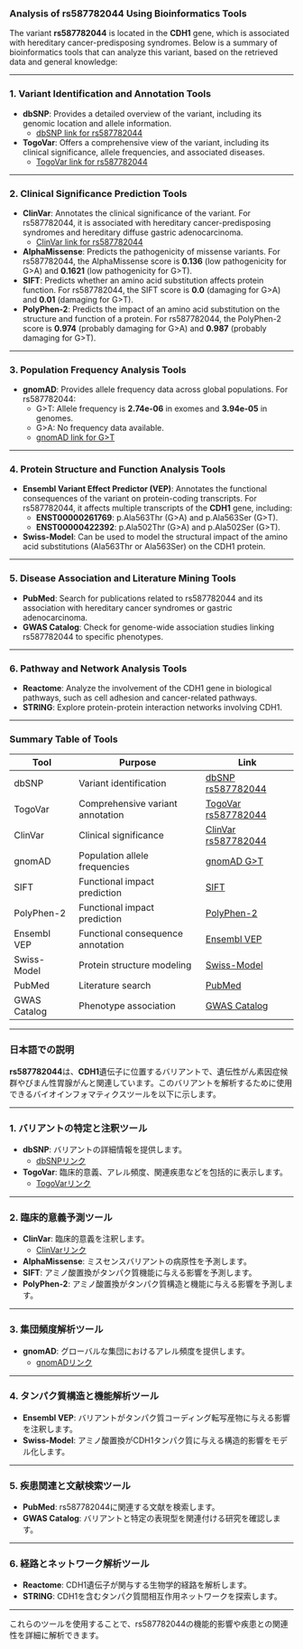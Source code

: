### Analysis of rs587782044 Using Bioinformatics Tools

The variant **rs587782044** is located in the **CDH1** gene, which is associated with hereditary cancer-predisposing syndromes. Below is a summary of bioinformatics tools that can analyze this variant, based on the retrieved data and general knowledge:

---

### 1. **Variant Identification and Annotation Tools**
   - **dbSNP**: Provides a detailed overview of the variant, including its genomic location and allele information.
     - [dbSNP link for rs587782044](https://identifiers.org/dbsnp/rs587782044)
   - **TogoVar**: Offers a comprehensive view of the variant, including its clinical significance, allele frequencies, and associated diseases.
     - [TogoVar link for rs587782044](https://togovar.org)

---

### 2. **Clinical Significance Prediction Tools**
   - **ClinVar**: Annotates the clinical significance of the variant. For rs587782044, it is associated with hereditary cancer-predisposing syndromes and hereditary diffuse gastric adenocarcinoma.
     - [ClinVar link for rs587782044](https://www.ncbi.nlm.nih.gov/clinvar/variation/481681)
   - **AlphaMissense**: Predicts the pathogenicity of missense variants. For rs587782044, the AlphaMissense score is **0.136** (low pathogenicity for G>A) and **0.1621** (low pathogenicity for G>T).
   - **SIFT**: Predicts whether an amino acid substitution affects protein function. For rs587782044, the SIFT score is **0.0** (damaging for G>A) and **0.01** (damaging for G>T).
   - **PolyPhen-2**: Predicts the impact of an amino acid substitution on the structure and function of a protein. For rs587782044, the PolyPhen-2 score is **0.974** (probably damaging for G>A) and **0.987** (probably damaging for G>T).

---

### 3. **Population Frequency Analysis Tools**
   - **gnomAD**: Provides allele frequency data across global populations. For rs587782044:
     - G>T: Allele frequency is **2.74e-06** in exomes and **3.94e-05** in genomes.
     - G>A: No frequency data available.
     - [gnomAD link for G>T](https://gnomad.broadinstitute.org/variant/16-68819401-G-T?dataset=gnomad_r4)

---

### 4. **Protein Structure and Function Analysis Tools**
   - **Ensembl Variant Effect Predictor (VEP)**: Annotates the functional consequences of the variant on protein-coding transcripts. For rs587782044, it affects multiple transcripts of the **CDH1** gene, including:
     - **ENST00000261769**: p.Ala563Thr (G>A) and p.Ala563Ser (G>T).
     - **ENST00000422392**: p.Ala502Thr (G>A) and p.Ala502Ser (G>T).
   - **Swiss-Model**: Can be used to model the structural impact of the amino acid substitutions (Ala563Thr or Ala563Ser) on the CDH1 protein.

---

### 5. **Disease Association and Literature Mining Tools**
   - **PubMed**: Search for publications related to rs587782044 and its association with hereditary cancer syndromes or gastric adenocarcinoma.
   - **GWAS Catalog**: Check for genome-wide association studies linking rs587782044 to specific phenotypes.

---

### 6. **Pathway and Network Analysis Tools**
   - **Reactome**: Analyze the involvement of the CDH1 gene in biological pathways, such as cell adhesion and cancer-related pathways.
   - **STRING**: Explore protein-protein interaction networks involving CDH1.

---

### Summary Table of Tools

| **Tool**               | **Purpose**                                   | **Link**                                                                 |
|------------------------|-----------------------------------------------|--------------------------------------------------------------------------|
| dbSNP                 | Variant identification                       | [dbSNP rs587782044](https://identifiers.org/dbsnp/rs587782044)           |
| TogoVar               | Comprehensive variant annotation             | [TogoVar rs587782044](https://togovar.org)                               |
| ClinVar               | Clinical significance                        | [ClinVar rs587782044](https://www.ncbi.nlm.nih.gov/clinvar/variation/481681) |
| gnomAD                | Population allele frequencies                | [gnomAD G>T](https://gnomad.broadinstitute.org/variant/16-68819401-G-T?dataset=gnomad_r4) |
| SIFT                  | Functional impact prediction                 | [SIFT](https://sift.bii.a-star.edu.sg/)                                  |
| PolyPhen-2            | Functional impact prediction                 | [PolyPhen-2](http://genetics.bwh.harvard.edu/pph2/)                      |
| Ensembl VEP           | Functional consequence annotation            | [Ensembl VEP](https://www.ensembl.org/info/docs/tools/vep/index.html)    |
| Swiss-Model           | Protein structure modeling                   | [Swiss-Model](https://swissmodel.expasy.org/)                            |
| PubMed                | Literature search                            | [PubMed](https://pubmed.ncbi.nlm.nih.gov/)                               |
| GWAS Catalog          | Phenotype association                        | [GWAS Catalog](https://www.ebi.ac.uk/gwas/)                              |

---

### 日本語での説明

**rs587782044**は、**CDH1**遺伝子に位置するバリアントで、遺伝性がん素因症候群やびまん性胃腺がんと関連しています。このバリアントを解析するために使用できるバイオインフォマティクスツールを以下に示します。

---

### 1. **バリアントの特定と注釈ツール**
   - **dbSNP**: バリアントの詳細情報を提供します。
     - [dbSNPリンク](https://identifiers.org/dbsnp/rs587782044)
   - **TogoVar**: 臨床的意義、アレル頻度、関連疾患などを包括的に表示します。
     - [TogoVarリンク](https://togovar.org)

---

### 2. **臨床的意義予測ツール**
   - **ClinVar**: 臨床的意義を注釈します。
     - [ClinVarリンク](https://www.ncbi.nlm.nih.gov/clinvar/variation/481681)
   - **AlphaMissense**: ミスセンスバリアントの病原性を予測します。
   - **SIFT**: アミノ酸置換がタンパク質機能に与える影響を予測します。
   - **PolyPhen-2**: アミノ酸置換がタンパク質構造と機能に与える影響を予測します。

---

### 3. **集団頻度解析ツール**
   - **gnomAD**: グローバルな集団におけるアレル頻度を提供します。
     - [gnomADリンク](https://gnomad.broadinstitute.org/variant/16-68819401-G-T?dataset=gnomad_r4)

---

### 4. **タンパク質構造と機能解析ツール**
   - **Ensembl VEP**: バリアントがタンパク質コーディング転写産物に与える影響を注釈します。
   - **Swiss-Model**: アミノ酸置換がCDH1タンパク質に与える構造的影響をモデル化します。

---

### 5. **疾患関連と文献検索ツール**
   - **PubMed**: rs587782044に関連する文献を検索します。
   - **GWAS Catalog**: バリアントと特定の表現型を関連付ける研究を確認します。

---

### 6. **経路とネットワーク解析ツール**
   - **Reactome**: CDH1遺伝子が関与する生物学的経路を解析します。
   - **STRING**: CDH1を含むタンパク質間相互作用ネットワークを探索します。

---

これらのツールを使用することで、rs587782044の機能的影響や疾患との関連性を詳細に解析できます。